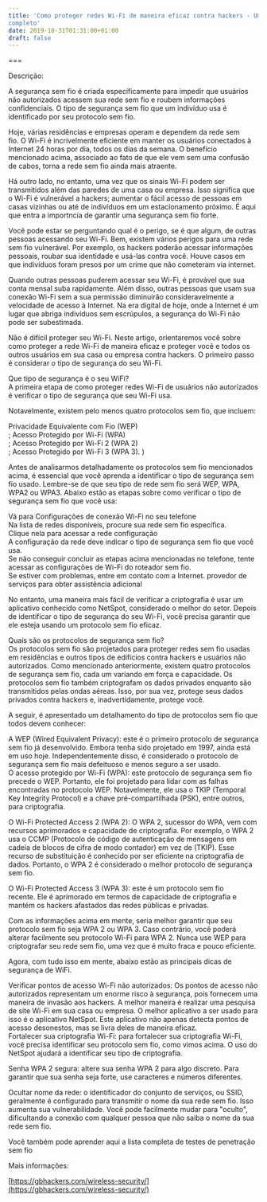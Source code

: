 ```yaml
---
title: 'Como proteger redes Wi-Fi de maneira eficaz contra hackers - Um guia
completo'
date: 2019-10-31T01:31:00+01:00
draft: false
---
```


  

===

Descrição:

A segurança sem fio é criada especificamente para impedir que usuários não autorizados acessem sua rede sem fio e roubem informações confidenciais. O tipo de segurança sem fio que um indivíduo usa é identificado por seu protocolo sem fio.  
  
Hoje, várias residências e empresas operam e dependem da rede sem fio. O Wi-Fi é incrivelmente eficiente em manter os usuários conectados à Internet 24 horas por dia, todos os dias da semana. O benefício mencionado acima, associado ao fato de que ele vem sem uma confusão de cabos, torna a rede sem fio ainda mais atraente.  
  
Há outro lado, no entanto, uma vez que os sinais Wi-Fi podem ser transmitidos além das paredes de uma casa ou empresa. Isso significa que o Wi-Fi é vulnerável a hackers; aumentar o fácil acesso de pessoas em casas vizinhas ou até de indivíduos em um estacionamento próximo. É aqui que entra a importncia de garantir uma segurança sem fio forte.  
  
Você pode estar se perguntando qual é o perigo, se é que algum, de outras pessoas acessando seu Wi-Fi. Bem, existem vários perigos para uma rede sem fio vulnerável. Por exemplo, os hackers poderão acessar informações pessoais, roubar sua identidade e usá-las contra você. Houve casos em que indivíduos foram presos por um crime que não cometeram via internet.  
  
Quando outras pessoas puderem acessar seu Wi-Fi, é provável que sua conta mensal suba rapidamente. Além disso, outras pessoas que usam sua conexão Wi-Fi sem a sua permissão diminuirão consideravelmente a velocidade de acesso à Internet. Na era digital de hoje, onde a Internet é um lugar que abriga indivíduos sem escrúpulos, a segurança do Wi-Fi não pode ser subestimada.  
  
Não é difícil proteger seu Wi-Fi. Neste artigo, orientaremos você sobre como proteger a rede Wi-Fi de maneira eficaz e proteger você e todos os outros usuários em sua casa ou empresa contra hackers. O primeiro passo é considerar o tipo de segurança do seu Wi-Fi.  
  
Que tipo de segurança é o seu WiFi?  
A primeira etapa de como proteger redes Wi-Fi de usuários não autorizados é verificar o tipo de segurança que seu Wi-Fi usa.  
  
Notavelmente, existem pelo menos quatro protocolos sem fio, que incluem:  
  
Privacidade Equivalente com Fio (WEP)  
; Acesso Protegido por Wi-Fi (WPA)  
; Acesso Protegido por Wi-Fi 2 (WPA 2)  
; Acesso Protegido por Wi-Fi 3 (WPA 3). )  
  
Antes de analisarmos detalhadamente os protocolos sem fio mencionados acima, é essencial que você aprenda a identificar o tipo de segurança sem fio usado. Lembre-se de que seu tipo de rede sem fio será WEP, WPA, WPA2 ou WPA3. Abaixo estão as etapas sobre como verificar o tipo de segurança sem fio que você usa:  
  
Vá para Configurações de conexão Wi-Fi no seu telefone  
Na lista de redes disponíveis, procure sua rede sem fio específica.  
Clique nela para acessar a rede configuração  
A configuração da rede deve indicar o tipo de segurança sem fio que você usa.  
Se não conseguir concluir as etapas acima mencionadas no telefone, tente acessar as configurações de Wi-Fi do roteador sem fio.  
Se estiver com problemas, entre em contato com a Internet. provedor de serviços para obter assistência adicional  
  
No entanto, uma maneira mais fácil de verificar a criptografia é usar um aplicativo conhecido como NetSpot, considerado o melhor do setor. Depois de identificar o tipo de segurança do seu Wi-Fi, você precisa garantir que ele esteja usando um protocolo sem fio eficaz.  
  
Quais são os protocolos de segurança sem fio?  
Os protocolos sem fio são projetados para proteger redes sem fio usadas em residências e outros tipos de edifícios contra hackers e usuários não autorizados. Como mencionado anteriormente, existem quatro protocolos de segurança sem fio, cada um variando em força e capacidade. Os protocolos sem fio também criptografam os dados privados enquanto são transmitidos pelas ondas aéreas. Isso, por sua vez, protege seus dados privados contra hackers e, inadvertidamente, protege você.  
  
A seguir, é apresentado um detalhamento do tipo de protocolos sem fio que todos devem conhecer:  
  
A WEP (Wired Equivalent Privacy): este é o primeiro protocolo de segurança sem fio já desenvolvido. Embora tenha sido projetado em 1997, ainda está em uso hoje. Independentemente disso, é considerado o protocolo de segurança sem fio mais defeituoso e menos seguro a ser usado.  
O acesso protegido por Wi-Fi (WPA): este protocolo de segurança sem fio precede o WEP. Portanto, ele foi projetado para lidar com as falhas encontradas no protocolo WEP. Notavelmente, ele usa o TKIP (Temporal Key Integrity Protocol) e a chave pré-compartilhada (PSK), entre outros, para criptografia.  
  
O Wi-Fi Protected Access 2 (WPA 2): O WPA 2, sucessor do WPA, vem com recursos aprimorados e capacidade de criptografia. Por exemplo, o WPA 2 usa o CCMP (Protocolo de código de autenticação de mensagens em cadeia de blocos de cifra de modo contador) em vez de (TKIP). Esse recurso de substituição é conhecido por ser eficiente na criptografia de dados. Portanto, o WPA 2 é considerado o melhor protocolo de segurança sem fio.  
  
O Wi-Fi Protected Access 3 (WPA 3): este é um protocolo sem fio recente. Ele é aprimorado em termos de capacidade de criptografia e mantém os hackers afastados das redes públicas e privadas.  
  
Com as informações acima em mente, seria melhor garantir que seu protocolo sem fio seja WPA 2 ou WPA 3. Caso contrário, você poderá alterar facilmente seu protocolo Wi-Fi para WPA 2. Nunca use WEP para criptografar seu rede sem fio, uma vez que é muito fraca e pouco eficiente.  
  
Agora, com tudo isso em mente, abaixo estão as principais dicas de segurança de WiFi.  
  
Verificar pontos de acesso Wi-Fi não autorizados: Os pontos de acesso não autorizados representam um enorme risco à segurança, pois fornecem uma maneira de invasão aos hackers. A melhor maneira é realizar uma pesquisa de site Wi-Fi em sua casa ou empresa. O melhor aplicativo a ser usado para isso é o aplicativo NetSpot. Este aplicativo não apenas detecta pontos de acesso desonestos, mas se livra deles de maneira eficaz.  
Fortalecer sua criptografia Wi-Fi: para fortalecer sua criptografia Wi-Fi, você precisa identificar seu protocolo sem fio, como vimos acima. O uso do NetSpot ajudará a identificar seu tipo de criptografia.  
  
Senha WPA 2 segura: altere sua senha WPA 2 para algo discreto. Para garantir que sua senha seja forte, use caracteres e números diferentes.  
  
Ocultar nome da rede: o identificador do conjunto de serviços, ou SSID, geralmente é configurado para transmitir o nome da sua rede sem fio. Isso aumenta sua vulnerabilidade. Você pode facilmente mudar para "oculto", dificultando a conexão com qualquer pessoa que não saiba o nome da sua rede sem fio.  
  
Você também pode aprender aqui a lista completa de testes de penetração sem fio

Mais informações:

[https://gbhackers.com/wireless-security/](https://gbhackers.com/wireless-security/)